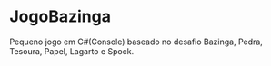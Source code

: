 # JogoBazinga
Pequeno jogo em C#(Console) baseado no desafio Bazinga, Pedra, Tesoura, Papel, Lagarto e Spock.
